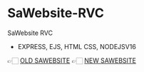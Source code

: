 # SaWebsite-RVC
SaWebsite RVC

- EXPRESS, EJS, HTML CSS, NODEJSV16 

👉🏻 [OLD SAWEBSITE](https://github.com/rimba5446/sayuchan-website)
👉🏻 [NEW SAWEBSITE](https://github.com/rimba5446/sawebsite-rebuild-with-ejs)
